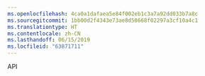 ```yaml
---
ms.openlocfilehash: 4ca0a1dafaea5e84f002eb1c3a7a92dd033b7a8c
ms.sourcegitcommit: 1bb00d2f4343e73ae8d58668f02297a3cf10a4c1
ms.translationtype: HT
ms.contentlocale: zh-CN
ms.lasthandoff: 06/15/2019
ms.locfileid: "63871711"
---
```

API